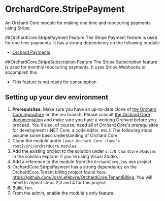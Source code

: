 # OrchardCore.StripePayment
An Orchard Core module for making one time and reoccuring payments using Stripe.

##OrchardCore.StripePayment Feature
The Stripe Payment feature is used for one time payments. It has a strong dependency on the following module:
- [Orchard.Payments](https://github.com/LefeWareSolutions/OrchardCore.Payments)

##OrchardCore.StripeSubscription Feature
The Stripe Subscription feature is used for monthly reoccuring payments. It uses Stripe Webhooks to accomplish this
- This feature is not ready for consumption



## Setting up your dev environment
1. **Prerequisites:** Make sure you have an up-to-date clone of [the Orchard Core repository](https://github.com/OrchardCMS/OrchardCore) on the `dev` branch. Please consult [the Orchard Core documentation](https://orchardcore.readthedocs.io/en/latest/) and make sure you have a working Orchard before you proceed. You'll also, of course, need all of Orchard Core's prerequisites for development (.NET Core, a code editor, etc.). The following steps assume some basic understanding of Orchard Core.
2. Clone the module under `[your Orchard Core clone's root]/src/OrchardCore.Modules`.
3. Add the existing project to the solution under `src/OrchardCore.Modules` in the solution explorer if you're using Visual Studio.
4. Add a reference to the module from the `OrchardCore.Cms.Web` project.
5. OrchardCore.StripePayment has a strong dependency on the OrchardCore.Tenant billing project found here: https://github.com/JoshLefebvre/OrchardCore.TenantBilling. You will need to repeat steps 2,3 and 4 for this project. 
5. Build, run.
6. From the admin, enable the module's only feature.
